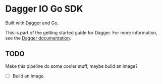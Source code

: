 # Dagger IO Go SDK

Built with [Dagger](https://dagger.io) and [Go](https://golang.org).

This is part of the getting started guide for Dagger. For more information, see the [Dagger documentation](https://docs.dagger.io).

## TODO

Make this pipeline do some cooler stuff, maybe build an image?

- [ ] Build an Image.
